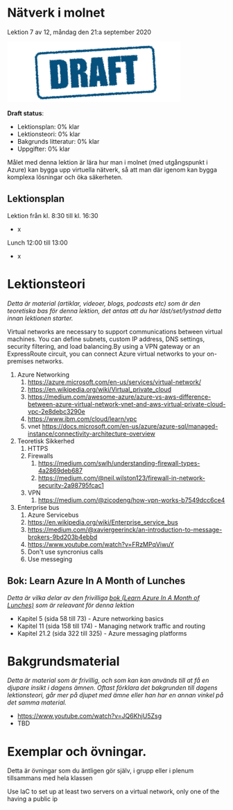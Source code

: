 # Nätverk i molnet

Lektion 7 av 12, måndag den 21:a september 2020

![Draft](/assets/images/draft.png)

**Draft status**:

* Lektionsplan: 0% klar
* Lektionsteori: 0% klar
* Bakgrunds litteratur: 0% klar
* Uppgifter: 0% klar

Målet med denna lektion är lära hur man i molnet (med utgångspunkt i Azure) kan bygga upp virtuella nätverk, så att man där igenom kan bygga komplexa lösningar och öka säkerheten.

## Lektionsplan
Lektion från kl. 8:30 till kl. 16:30

* x

Lunch 12:00 till 13:00

* x

# Lektionsteori
*Detta är material (artiklar, videoer, blogs, podcasts etc) som är den teoretiska bas för denna lektion, det antas att du har läst/set/lystnad detta innan lektionen starter.*

Virtual networks are necessary to support communications between virtual machines. You can define subnets, custom IP address, DNS settings, security filtering, and load balancing.By using a VPN gateway or an ExpressRoute circuit, you can connect Azure virtual networks to your on-premises networks.

1. Azure Networking
   1. https://azure.microsoft.com/en-us/services/virtual-network/
   2. https://en.wikipedia.org/wiki/Virtual_private_cloud
   3. https://medium.com/awesome-azure/azure-vs-aws-difference-between-azure-virtual-network-vnet-and-aws-virtual-private-cloud-vpc-2e8debc3290e
   4. https://www.ibm.com/cloud/learn/vpc
   5. vnet https://docs.microsoft.com/en-us/azure/azure-sql/managed-instance/connectivity-architecture-overview
2. Teoretisk Sikkerhed
   1. HTTPS
   2. Firewalls
      1. https://medium.com/swlh/understanding-firewall-types-4a2869deb687
      2. https://medium.com/@neil.wilston123/firewall-in-network-security-2a98795fcac1
   3. VPN
      1. https://medium.com/@zicodeng/how-vpn-works-b7549dcc6ce4
3. Enterprise bus
   1. Azure Servicebus
   2. https://en.wikipedia.org/wiki/Enterprise_service_bus
   3. https://medium.com/@xaviergeerinck/an-introduction-to-message-brokers-9bd203b4ebbd
   4. https://www.youtube.com/watch?v=FRzMPqViwuY
   5. Don't use syncronius calls
   6. Use messeging

## Bok: Learn Azure In A Month of Lunches

*Detta är vilka delar av den frivilliga [bok (Learn Azure In A Month of Lunches)](info_learningmaterial.md) som är releavant för denna lektion*

* Kapitel 5 (sida 58 till 73) - Azure networking basics
* Kapitel 11 (sida 158 till 174) - Managing network traffic and routing
* Kapitel 21.2 (sida 322 till 325) - Azure messaging platforms

# Bakgrundsmaterial

*Detta är material som är frivillig, och som kan kan används till at få en djupare insikt i dagens ämnen. Oftast förklara det bakgrunden till dagens lektionsteori, går mer på djupet med ämne eller han har en annan vinkel på det samma material.*

* https://www.youtube.com/watch?v=JQ6KhjU5Zsg
* TBD

# Exemplar och övningar. 

Detta är övningar som du äntligen gör själv, i grupp eller i plenum tillsammans med hela klassen

Use IaC to set up at least two servers on a virtual network, only one of the having a public ip